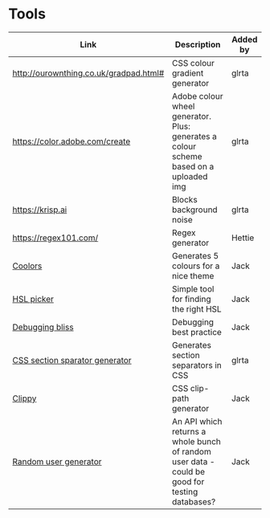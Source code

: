 # Tools

| Link | Description | Added by |
| ---- | ----------- | -------- |
| http://ourownthing.co.uk/gradpad.html# | CSS colour gradient generator | glrta |
| https://color.adobe.com/create | Adobe colour wheel generator. Plus: generates a colour scheme based on a uploaded img | glrta |
| https://krisp.ai | Blocks background noise | glrta |
| https://regex101.com/ | Regex generator | Hettie |
| [Coolors](https://coolors.co/app) | Generates 5 colours for a nice theme | Jack|
| [HSL picker](http://hslpicker.com/) | Simple tool for finding the right HSL | Jack |
| [Debugging bliss](https://vgpena.github.io/debugging-bliss/) | Debugging best practice | Jack |
| [CSS section sparator generator](https://wweb.dev/resources/css-separator-generator) | Generates section separators in CSS | glrta |
|[Clippy](https://bennettfeely.com/clippy/)|CSS clip-path generator|Jack|
|[Random user generator](https://randomuser.me/)|An API which returns a whole bunch of random user data - could be good for testing databases?|Jack|
